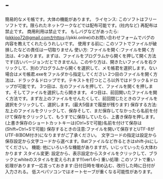 # -
簡易的なメモ帳です。大体の機能があります。
ライセンス:
このソフトはフリーソフトです。限られたネットワークなどでは配布可能です。(社内など) 再配布は禁止です。 商用利用は禁止です。
もしバグなどがあったら:
(pkkioo72@gmail.comかhttps://pkki.onlne)のお問い合わせフォームでバグの内容を教えてくれたらうれしいです。
使用する前に:
このソフトでファイルが破損したなどの責任は一切取りません
使い方:
ファイルを開く:ファイルを開く方法は、4つあります。まずは、ファイルをプログラムから開くを押して開く方法です(古いバージョンだとできません)。このやり方は、開きたいファイルを右クリックして、別のプログラムから開くを選択して、メモ帳君を選択します。ない場合はメモ帳君.exeをファルダから指定してください
2つ目のファイルを開く方法は、ドラック＆ドロップです。テキストを打つところ以外ではドラック＆ドロップが可能です。
3つ目は、左のファイルを押して、ファイルを開くを押します。そしてファイルを選択したら開きます。
4つ目は、前回開いたファイルを開く方法です。まず左上のファイルをせんたくして、前回閉じたときのファイルを選択をクリックして、選択します。(最大5個まで履歴が残ります)
保存する方法:
左上のファイルをクリックして、保存そして、まだ保存してなかったら名前を付けて保存をクリックして、もうすでに保存していたら、上書き保存を押します。(上書き保存のショートカットキーは(Ctrl+Sで可能)名前を付けて保存は(Shift+Ctrl+Sで可能)
保存するときの注意:ファイルを開いて保存すとUTF-8がUTF-8(BOM付き)になりますがご了承ください。　文字コードの指定は設定から保存設定から文字コードから選べます。Batファイルなど作るときはshift-jisにしてください。
機能:
他にいろいろな機能がありますが。いじっていったら大体わかります
スタイル変更:
設定から、表示設定からスタイルをクリックして、ブラックとwhiteのスタイルを変えられます!!(ver1.6~)
重い処理:
このソフトで重い処理があります一応言っておきます:日付日時を埋め込む、改行した時に日付が入力される。
低スぺパソコンではオートセーブが重くなる可能性があります。


